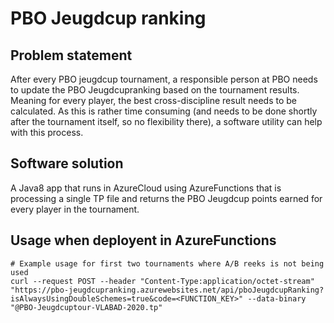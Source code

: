 # PBO Jeugdcup ranking

## Problem statement
After every PBO jeugdcup tournament, a responsible person at PBO needs to update the PBO Jeugdcupranking based on the 
tournament results. Meaning for every player, the best cross-discipline result needs to be calculated.  As this is 
rather time consuming (and needs to be done shortly after the tournament itself, so no flexibility there), a software 
utility can help with this process.

## Software solution
A Java8 app that runs in AzureCloud using AzureFunctions that is processing a single TP file 
and returns the PBO Jeugdcup points earned for every player in the tournament.

## Usage when deployent in AzureFunctions
```
# Example usage for first two tournaments where A/B reeks is not being used
curl --request POST --header "Content-Type:application/octet-stream" "https://pbo-jeugdcupranking.azurewebsites.net/api/pboJeugdcupRanking?isAlwaysUsingDoubleSchemes=true&code=<FUNCTION_KEY>" --data-binary "@PBO-Jeugdcuptour-VLABAD-2020.tp"
``` 


